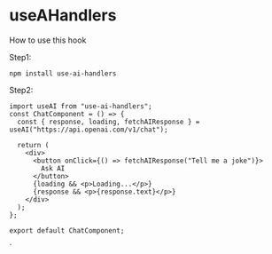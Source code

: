 # useAHandlers

How to use this hook

Step1:

`npm install use-ai-handlers
`

Step2:

    import useAI from "use-ai-handlers";
    const ChatComponent = () => {
      const { response, loading, fetchAIResponse } = useAI("https://api.openai.com/v1/chat");
    
      return (
        <div>
          <button onClick={() => fetchAIResponse("Tell me a joke")}>
            Ask AI
          </button>
          {loading && <p>Loading...</p>}
          {response && <p>{response.text}</p>}
        </div>
      );
    };
  
    export default ChatComponent;
`
